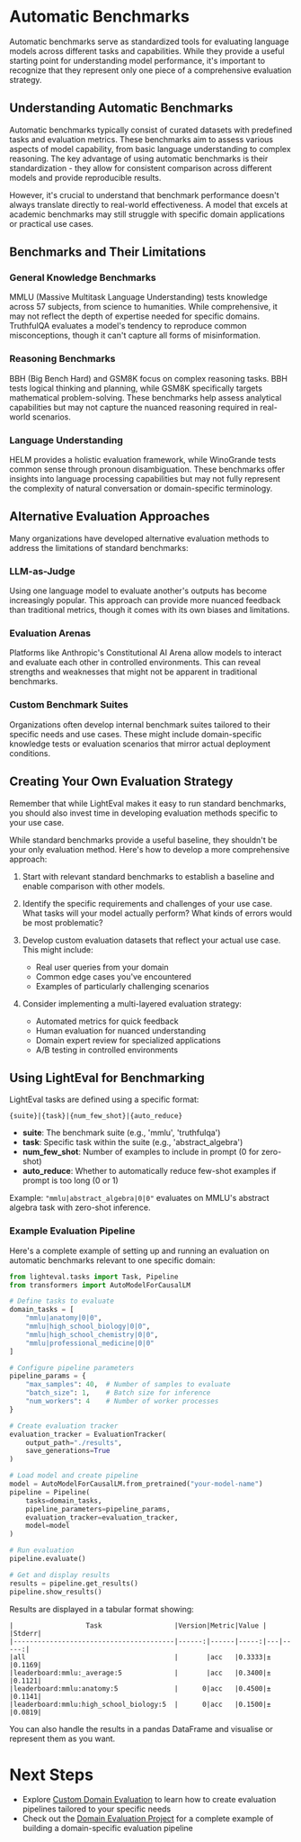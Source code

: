 # Automatic Benchmarks

Automatic benchmarks serve as standardized tools for evaluating language models across different tasks and capabilities. While they provide a useful starting point for understanding model performance, it's important to recognize that they represent only one piece of a comprehensive evaluation strategy.

## Understanding Automatic Benchmarks

Automatic benchmarks typically consist of curated datasets with predefined tasks and evaluation metrics. These benchmarks aim to assess various aspects of model capability, from basic language understanding to complex reasoning. The key advantage of using automatic benchmarks is their standardization - they allow for consistent comparison across different models and provide reproducible results.

However, it's crucial to understand that benchmark performance doesn't always translate directly to real-world effectiveness. A model that excels at academic benchmarks may still struggle with specific domain applications or practical use cases.

## Benchmarks and Their Limitations

### General Knowledge Benchmarks

MMLU (Massive Multitask Language Understanding) tests knowledge across 57 subjects, from science to humanities. While comprehensive, it may not reflect the depth of expertise needed for specific domains. TruthfulQA evaluates a model's tendency to reproduce common misconceptions, though it can't capture all forms of misinformation.

### Reasoning Benchmarks
BBH (Big Bench Hard) and GSM8K focus on complex reasoning tasks. BBH tests logical thinking and planning, while GSM8K specifically targets mathematical problem-solving. These benchmarks help assess analytical capabilities but may not capture the nuanced reasoning required in real-world scenarios.

### Language Understanding
HELM provides a holistic evaluation framework, while WinoGrande tests common sense through pronoun disambiguation. These benchmarks offer insights into language processing capabilities but may not fully represent the complexity of natural conversation or domain-specific terminology.

## Alternative Evaluation Approaches

Many organizations have developed alternative evaluation methods to address the limitations of standard benchmarks:

### LLM-as-Judge
Using one language model to evaluate another's outputs has become increasingly popular. This approach can provide more nuanced feedback than traditional metrics, though it comes with its own biases and limitations.

### Evaluation Arenas
Platforms like Anthropic's Constitutional AI Arena allow models to interact and evaluate each other in controlled environments. This can reveal strengths and weaknesses that might not be apparent in traditional benchmarks.

### Custom Benchmark Suites
Organizations often develop internal benchmark suites tailored to their specific needs and use cases. These might include domain-specific knowledge tests or evaluation scenarios that mirror actual deployment conditions.

## Creating Your Own Evaluation Strategy

Remember that while LightEval makes it easy to run standard benchmarks, you should also invest time in developing evaluation methods specific to your use case.

While standard benchmarks provide a useful baseline, they shouldn't be your only evaluation method. Here's how to develop a more comprehensive approach:

1. Start with relevant standard benchmarks to establish a baseline and enable comparison with other models.

2. Identify the specific requirements and challenges of your use case. What tasks will your model actually perform? What kinds of errors would be most problematic?

3. Develop custom evaluation datasets that reflect your actual use case. This might include:
   - Real user queries from your domain
   - Common edge cases you've encountered
   - Examples of particularly challenging scenarios

4. Consider implementing a multi-layered evaluation strategy:
   - Automated metrics for quick feedback
   - Human evaluation for nuanced understanding
   - Domain expert review for specialized applications
   - A/B testing in controlled environments

## Using LightEval for Benchmarking

LightEval tasks are defined using a specific format:
```
{suite}|{task}|{num_few_shot}|{auto_reduce}
```

- **suite**: The benchmark suite (e.g., 'mmlu', 'truthfulqa')
- **task**: Specific task within the suite (e.g., 'abstract_algebra')
- **num_few_shot**: Number of examples to include in prompt (0 for zero-shot)
- **auto_reduce**: Whether to automatically reduce few-shot examples if prompt is too long (0 or 1)

Example: `"mmlu|abstract_algebra|0|0"` evaluates on MMLU's abstract algebra task with zero-shot inference.

### Example Evaluation Pipeline

Here's a complete example of setting up and running an evaluation on automatic benchmarks relevant to one specific domain:

```python
from lighteval.tasks import Task, Pipeline
from transformers import AutoModelForCausalLM

# Define tasks to evaluate
domain_tasks = [
    "mmlu|anatomy|0|0",
    "mmlu|high_school_biology|0|0", 
    "mmlu|high_school_chemistry|0|0",
    "mmlu|professional_medicine|0|0"
]

# Configure pipeline parameters
pipeline_params = {
    "max_samples": 40,  # Number of samples to evaluate
    "batch_size": 1,    # Batch size for inference
    "num_workers": 4    # Number of worker processes
}

# Create evaluation tracker
evaluation_tracker = EvaluationTracker(
    output_path="./results",
    save_generations=True
)

# Load model and create pipeline
model = AutoModelForCausalLM.from_pretrained("your-model-name")
pipeline = Pipeline(
    tasks=domain_tasks,
    pipeline_parameters=pipeline_params,
    evaluation_tracker=evaluation_tracker,
    model=model
)

# Run evaluation
pipeline.evaluate()

# Get and display results
results = pipeline.get_results()
pipeline.show_results()
```

Results are displayed in a tabular format showing:
```
|                  Task                  |Version|Metric|Value |   |Stderr|
|----------------------------------------|------:|------|-----:|---|-----:|
|all                                     |       |acc   |0.3333|±  |0.1169|
|leaderboard:mmlu:_average:5             |       |acc   |0.3400|±  |0.1121|
|leaderboard:mmlu:anatomy:5              |      0|acc   |0.4500|±  |0.1141|
|leaderboard:mmlu:high_school_biology:5  |      0|acc   |0.1500|±  |0.0819|
```

You can also handle the results in a pandas DataFrame and visualise or represent them as you want.

# Next Steps

- Explore [Custom Domain Evaluation](./custom_evaluation.md) to learn how to create evaluation pipelines tailored to your specific needs
- Check out the [Domain Evaluation Project](./project/README.md) for a complete example of building a domain-specific evaluation pipeline